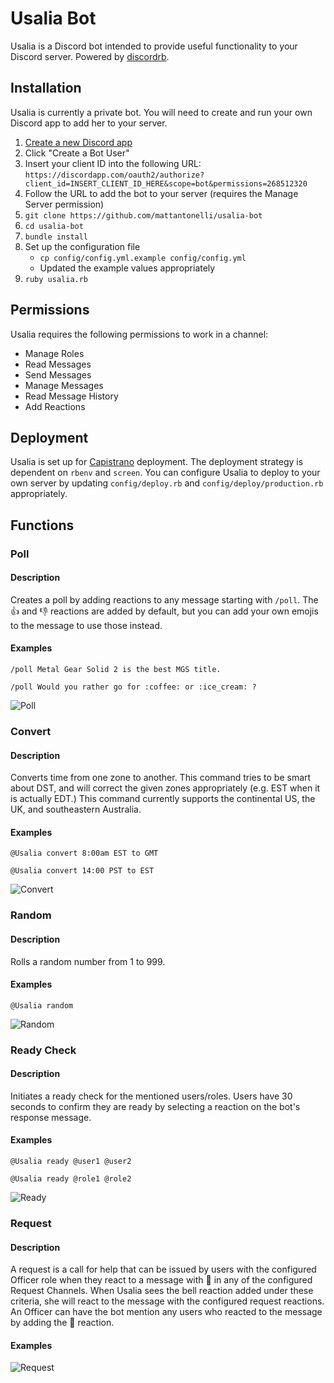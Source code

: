 # Usalia Bot

Usalia is a Discord bot intended to provide useful functionality to your Discord server. Powered by [discordrb](https://github.com/meew0/discordrb).

## Installation

Usalia is currently a private bot. You will need to create and run your own Discord app to add her to your server.

1. [Create a new Discord app](https://discordapp.com/developers/applications/me)
2. Click "Create a Bot User"
3. Insert your client ID into the following URL: `https://discordapp.com/oauth2/authorize?client_id=INSERT_CLIENT_ID_HERE&scope=bot&permissions=268512320`
4. Follow the URL to add the bot to your server (requires the Manage Server permission)
5. `git clone https://github.com/mattantonelli/usalia-bot`
6. `cd usalia-bot`
7. `bundle install`
8. Set up the configuration file
    * `cp config/config.yml.example config/config.yml`
    * Updated the example values appropriately
9. `ruby usalia.rb`

## Permissions

Usalia requires the following permissions to work in a channel:

* Manage Roles
* Read Messages
* Send Messages
* Manage Messages
* Read Message History
* Add Reactions

## Deployment

Usalia is set up for [Capistrano](https://github.com/capistrano/capistrano) deployment. The deployment strategy is dependent on `rbenv` and `screen`. You can configure Usalia to deploy to your own server by updating `config/deploy.rb` and `config/deploy/production.rb` appropriately.

## Functions
### Poll
#### Description
Creates a poll by adding reactions to any message starting with `/poll`. The :thumbsup: and :thumbsdown: reactions are added by default, but you can add your own emojis to the message to use those instead.

#### Examples
`/poll Metal Gear Solid 2 is the best MGS title.`

`/poll Would you rather go for :coffee: or :ice_cream: ?`

![Poll](http://i.imgur.com/PJfbKDN.png)

### Convert
#### Description
Converts time from one zone to another. This command tries to be smart about DST, and will correct the given zones appropriately (e.g. EST when it is actually EDT.) This command currently supports the continental US, the UK, and southeastern Australia.

#### Examples
`@Usalia convert 8:00am EST to GMT`

`@Usalia convert 14:00 PST to EST`

![Convert](http://i.imgur.com/BottAdX.png)

### Random
#### Description
Rolls a random number from 1 to 999.

#### Examples
`@Usalia random`

![Random](http://i.imgur.com/o84Vktm.png)

### Ready Check
#### Description
Initiates a ready check for the mentioned users/roles. Users have 30 seconds to confirm they are ready by selecting a reaction on the bot's response message.

#### Examples
`@Usalia ready @user1 @user2`

`@Usalia ready @role1 @role2`

![Ready](http://i.imgur.com/BTmTHMv.png)


### Request
#### Description
A request is a call for help that can be issued by users with the configured Officer role when they react to a message with :bell: in any of the configured Request Channels. When Usalia sees the bell reaction added under these criteria, she will react to the message with the configured request reactions. An Officer can have the bot mention any users who reacted to the message by adding the :mega: reaction.

#### Examples
![Request](http://i.imgur.com/IfeRFVS.png)
